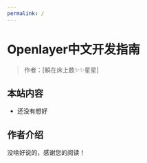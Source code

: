 ```yaml
---
permalink: /
---
```


# Openlayer中文开发指南

>
> 作者：[躺在床上数✨✨星星]
>

## 本站内容

- 还没有想好

## 作者介绍

没啥好说的，感谢您的阅读！
